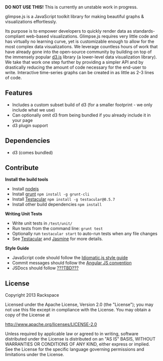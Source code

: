 **DO NOT USE THIS!** This is currently an unstable work in progress.  

glimpse.js is a JavaScript toolkit library for making beautiful graphs & visualizations effortlessly.

Its purpose is to empower developers to quickly render data as standards-compliant web-based visualizations.
Glimpse.js requires very little code and has virtually no learning curve, yet is customizable enough to allow for the most complex data visualizations.
We leverage countless hours of work that have already gone into the open-source community by building on top of the immensely popular
[d3.js](http://d3js.org/) library (a lower-level data visualization library).
We take that work one step further by providing a simpler API and by drastically reducing the amount of code necessary for the end-user to write.
Interactive time-series graphs can be created in as little as 2-3 lines of code.


## Features
- Includes a custom subset build of d3 (for a smaller footprint - we only include what we use)
- Can optionally omit d3 from being bundled if you already include it in your page
- d3 plugin support


## Dependencies
- d3 (comes bundled)


## Contribute

**Install the build tools**

- Install [nodejs](http://nodejs.org)
- Install [grunt](http://gruntjs.com) `npm install -g grunt-cli`
- Install [Testacular](http://vojtajina.github.com/testacular/) `npm install -g testacular@0.5.7`
- Install other build dependencies `npm install`

**Writing Unit Tests**

- Write unit tests in `/test/unit/`
- Run tests from the command line: `grunt test`
- Optionally run `testacular start` to auto-run tests when any file changes
- See [Testacular](http://vojtajina.github.com/testacular/) and [Jasmine](http://pivotal.github.com/jasmine/) for more details.

**Style Guide**

- JavaScript code should follow the [Idiomatic.js style guide](https://github.com/rwldrn/idiomatic.js/)
- Commit messages should follow the [Angular JS convention](https://docs.google.com/document/d/1QrDFcIiPjSLDn3EL15IJygNPiHORgU1_OOAqWjiDU5Y/edit?pli=1#)
- JSDocs should follow [???TBD???]()


## License

Copyright 2013 Rackspace

Licensed under the Apache License, Version 2.0 (the "License");
you may not use this file except in compliance with the License.
You may obtain a copy of the License at

   http://www.apache.org/licenses/LICENSE-2.0

Unless required by applicable law or agreed to in writing, software
distributed under the License is distributed on an "AS IS" BASIS,
WITHOUT WARRANTIES OR CONDITIONS OF ANY KIND, either express or implied.
See the License for the specific language governing permissions and
limitations under the License.
